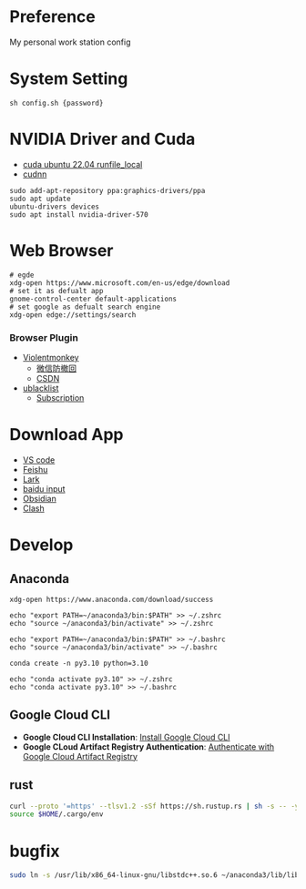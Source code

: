 # Preference
My personal work station config
# System Setting
```shell
sh config.sh {password}
```

# NVIDIA Driver and Cuda
- [cuda ubuntu 22.04 runfile_local](https://developer.nvidia.com/cuda-downloads?target_os=Linux&target_arch=x86_64&Distribution=Ubuntu&target_version=22.04&target_type=runfile_local)
- [cudnn](https://developer.nvidia.com/rdp/cudnn-download)

```shell
sudo add-apt-repository ppa:graphics-drivers/ppa
sudo apt update
ubuntu-drivers devices 
sudo apt install nvidia-driver-570
```

# Web Browser
```shell
# egde
xdg-open https://www.microsoft.com/en-us/edge/download
# set it as defualt app
gnome-control-center default-applications
# set google as defualt search engine
xdg-open edge://settings/search
```

### Browser Plugin 
- [Violentmonkey](https://microsoftedge.microsoft.com/addons/detail/violentmonkey/eeagobfjdenkkddmbclomhiblgggliao)
    - [微信防撤回](https://greasyfork.org/zh-CN/scripts/374696-%E5%BE%AE%E4%BF%A1%E9%98%B2%E6%92%A4%E5%9B%9E)
    - [CSDN](https://greasyfork.org/zh-CN/scripts/378351-%E6%8C%81%E7%BB%AD%E6%9B%B4%E6%96%B0-csdn%E5%B9%BF%E5%91%8A%E5%AE%8C%E5%85%A8%E8%BF%87%E6%BB%A4-%E4%BA%BA%E6%80%A7%E5%8C%96%E8%84%9A%E6%9C%AC%E4%BC%98%E5%8C%96-%E4%B8%8D%E7%94%A8%E5%86%8D%E7%99%BB%E5%BD%95%E4%BA%86-%E8%AE%A9%E4%BD%A0%E4%BD%93%E9%AA%8C%E4%BB%A4%E4%BA%BA%E6%83%8A%E5%96%9C%E7%9A%84%E5%B4%AD%E6%96%B0csdn)
- [ublacklist](https://chrome.google.com/webstore/detail/ublacklist/pncfbmialoiaghdehhbnbhkkgmjanfhe)
    - [Subscription](https://raw.githubusercontent.com/scyrte/uBlacklist-Subscription/master/blacklist.txt)



# Download App
- [VS code](https://go.microsoft.com/fwlink/?LinkID=760868)
- [Feishu](https://www.feishu.cn/download)
- [Lark](https://www.larksuite.com/ja_jp/download)
- [baidu input](https://srf.baidu.com/site/guanwang_linux/index.html)
- [Obsidian](https://obsidian.md/download)
- [Clash](https://repo.trojan-cdn.com/clash_for_windows_pkg/LatestRelease/)



# Develop
## Anaconda

```shell
xdg-open https://www.anaconda.com/download/success

echo "export PATH=~/anaconda3/bin:$PATH" >> ~/.zshrc
echo "source ~/anaconda3/bin/activate" >> ~/.zshrc

echo "export PATH=~/anaconda3/bin:$PATH" >> ~/.bashrc
echo "source ~/anaconda3/bin/activate" >> ~/.bashrc

conda create -n py3.10 python=3.10

echo "conda activate py3.10" >> ~/.zshrc
echo "conda activate py3.10" >> ~/.bashrc
```

## Google Cloud CLI
- **Google Cloud CLI Installation**: [Install Google Cloud CLI](https://cloud.google.com/sdk/docs/install)
- **Google CLoud Artifact Registry Authentication**: [Authenticate with Google Cloud Artifact Registry](https://cloud.google.com/artifact-registry/docs/docker/authentication)


## rust

```bash
curl --proto '=https' --tlsv1.2 -sSf https://sh.rustup.rs | sh -s -- -y --default-toolchain 1.81.0
source $HOME/.cargo/env
```

# bugfix
```bash
sudo ln -s /usr/lib/x86_64-linux-gnu/libstdc++.so.6 ~/anaconda3/lib/libstdc++.so.6
```
